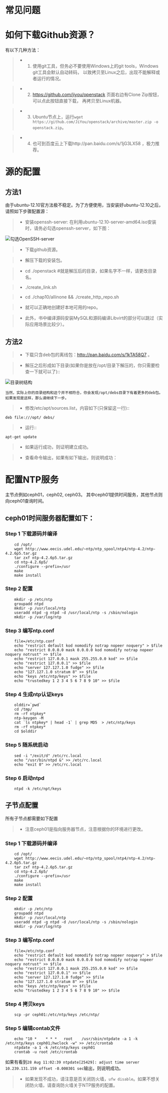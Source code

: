 常见问题
=================================

# 如何下载Github资源？

有以下几种方法：

>* 1. 使用git工具，但务必不要使用Windows上的git tools，Windows git工具会默认自动转码，
   以致拷贝至Linux之后，出现不能解释或者运行的情况。

>* 2. https://github.com/jiyou/openstack 页面右边有Clone Zip按钮，可以点此按钮直接下载，
   再拷贝至Linux机器。

>* 3. Ubuntu节点上，运行`wget https://github.com/JiYou/openstack/archive/master.zip -o openstack.zip`。

>* 4. 也可到百度云上下载http://pan.baidu.com/s/1jG3LX58 ，极力推荐。

# 源的配置

## 方法1

由于ubuntu-12.10官方法极不稳定。为了方便使用，当安装好ubuntu-12.10之后，请照如下步骤配置源：

>* 安装openssh-server: 在利用ubuntu-12.10-server-amd64.iso安装时，请务必勾选openssh-server，如下图：

   ![勾选OpenSSH-server](./vm-install-openssh.png)

>* 下载github资源。

>* 解压下载的安装包。

>* cd ./openstack #就是解压后的目录，如果名字不一样，请更改目录名。

>* ./create_link.sh

>* cd ./chap10/allinone && ./create_http_repo.sh

>* 就可以正确地创建好本地可用的repo。

>* 此外，书中编译源码安装MySQL和源码编译Libvirt的部分可以跳过（实际应用场景比较少）。

## 方法2
>* 下载只含deb包的离线包：http://pan.baidu.com/s/1kTA58Q7 。

>* 解压之后形成如下目录(如果你是放在/opt/目录下解压的，你只需要检查一下就可以了)::

   ![目录树结构](./vm-opt-tree.png)

    当然，实际上你的目录结构和这个并不相符合，你会发现/opt/debs目录下有着更多的deb包。
    如果发现是这样，那么请继续下一步。

>* 修改/etc/apt/sources.list，内容如下(只保留这一行)::

    deb file:///opt/ debs/

>* 运行::

    apt-get update

>* 如果运行成功，则证明建立成功。

>* 查看命令输出，如果有如下输出，则说明成功：


# 配置NTP服务

主节点例如ceph01，ceph02, ceph03。
其中ceph01提供时间服务，其他节点则向ceph01查询时间。


## ceph01时间服务器配置如下：

### Step 1 下载源码并编译

        cd /opt/
        wget http://www.eecis.udel.edu/~ntp/ntp_spool/ntp4/ntp-4.2/ntp-4.2.6p5.tar.gz
        tar zxf ntp-4.2.6p5.tar.gz
        cd ntp-4.2.6p5/
        ./configure --prefix=/usr
        make
        make install

### Step 2 配置

        mkdir -p /etc/ntp
        groupadd ntpd
        mkdir -p /usr/local/ntp
        useradd ntpd -g ntpd -d /usr/local/ntp -s /sbin/nologin
        mkdir -p /var/log/ntp


### Step 3 编写ntp.conf

        file=/etc/ntp.conf
        echo "restrict default kod nomodify notrap nopeer noquery" > $file
        echo "restrict 0.0.0.0 mask 0.0.0.0 kod nomodify notrap nopeer noquery notrust" >> $file
        echo "restrict 127.0.0.1 mask 255.255.0.0 kod" >> $file
        echo "restrict 127.0.0.1" >> $file
        echo "server 127.127.1.0 fudge" >> $file
        echo "127.127.1.0 stratum 8" >> $file
        echo "keys /etc/ntp/keys" >> $file
        echo "trustedkey 1 2 3 4 5 6 7 8 9 10" >> $file

### Step 4 生成ntp认证keys

        olddir=`pwd`
        cd /tmp/
        rm -rf ntpkey*
        ntp-keygen -M
        cat `ls ntpkey* | head -1` | grep MD5  > /etc/ntp/keys
        rm -rf ntpkey*
        cd $olddir

### Step 5 随系统启动

        sed -i "/exit/d" /etc/rc.local
        echo "/usr/bin/ntpd &" >> /etc/rc.local
        echo "exit 0" >> /etc/rc.local


### Step 6 启动ntpd

        ntpd -k /etc/npt/keys


## 子节点配置

所有子节点都需要如下配置

>* 注意ceph01是指向服务器节点，注意根据你的环境进行更改。

### Step 1 下载源码并编译

        cd /opt/
        wget http://www.eecis.udel.edu/~ntp/ntp_spool/ntp4/ntp-4.2/ntp-4.2.6p5.tar.gz
        tar zxf ntp-4.2.6p5.tar.gz
        cd ntp-4.2.6p5/
        ./configure --prefix=/usr
        make
        make install

### Step 2 配置

        mkdir -p /etc/ntp
        groupadd ntpd
        mkdir -p /usr/local/ntp
        useradd ntpd -g ntpd -d /usr/local/ntp -s /sbin/nologin
        mkdir -p /var/log/ntp


### Step 3 编写ntp.conf

        file=/etc/ntp.conf
        echo "restrict default kod nomodify notrap nopeer noquery" > $file
        echo "restrict 0.0.0.0 mask 0.0.0.0 kod nomodify notrap nopeer noquery notrust" >> $file
        echo "restrict 127.0.0.1 mask 255.255.0.0 kod" >> $file
        echo "restrict 127.0.0.1" >> $file
        echo "server 127.127.1.0 fudge" >> $file
        echo "127.127.1.0 stratum 8" >> $file
        echo "keys /etc/ntp/keys" >> $file
        echo "trustedkey 1 2 3 4 5 6 7 8 9 10" >> $file

### Step 4 拷贝keys

        scp -pr ceph01:/etc/ntp/keys /etc/ntp/

### Step 5 编辑contab文件

        echo "10 *    * * *   root    /usr/sbin/ntpdate -a 1 -k /etc/ntp/keys ceph01;hwclock -w" >> /etc/crontab
        ntpdate -a 1 -k /etc/ntp/keys ceph01
        crontab -u root /etc/crontab

如果有看到`28 Aug 11:02:39 ntpdate[25429]: adjust time server 10.239.131.159 offset -0.000301 sec`输出，则说明成功。

>* 如果发现不成功，请注意是否关闭防火墙，`ufw disable`。如果不想关闭防火墙，请查询防火墙关于NTP服务的配置。
